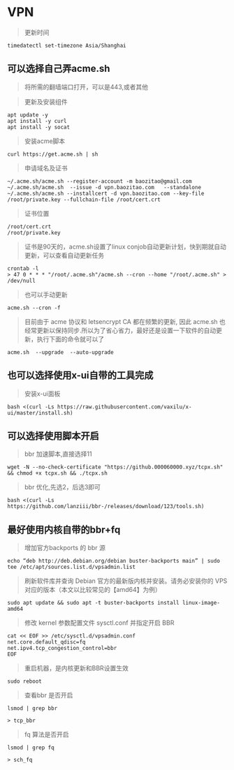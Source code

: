 # VPN
> 更新时间
```
timedatectl set-timezone Asia/Shanghai
```

## 可以选择自己弄acme.sh
> 将所需的翻墙端口打开，可以是443,或者其他

> 更新及安装组件
```
apt update -y          
apt install -y curl    
apt install -y socat    
```
> 安装acme脚本
```
curl https://get.acme.sh | sh
```
> 申请域名及证书
```
~/.acme.sh/acme.sh --register-account -m baozitao@gmail.com
~/.acme.sh/acme.sh  --issue -d vpn.baozitao.com   --standalone
~/.acme.sh/acme.sh --installcert -d vpn.baozitao.com --key-file /root/private.key --fullchain-file /root/cert.crt
```
> 证书位置
```
/root/cert.crt
/root/private.key
```
> 证书是90天的，acme.sh设置了linux conjob自动更新计划，快到期就自动更新，可以查看自动更新任务
```
crontab -l
> 47 0 * * * "/root/.acme.sh"/acme.sh --cron --home "/root/.acme.sh" > /dev/null
```

> 也可以手动更新
```
acme.sh --cron -f
```

> 目前由于 acme 协议和 letsencrypt CA 都在频繁的更新, 因此 acme.sh 也经常更新以保持同步.所以为了省心省力，最好还是设置一下软件的自动更新，执行下面的命令就可以了
```
acme.sh  --upgrade  --auto-upgrade
```
## 也可以选择使用x-ui自带的工具完成
> 安装x-ui面板
```
bash <(curl -Ls https://raw.githubusercontent.com/vaxilu/x-ui/master/install.sh)
```
## 可以选择使用脚本开启
> bbr 加速脚本,直接选择11
```
wget -N --no-check-certificate "https://github.000060000.xyz/tcpx.sh" && chmod +x tcpx.sh && ./tcpx.sh
```

> bbr 优化,先选2，后选3即可
```
bash <(curl -Ls https://github.com/lanziii/bbr-/releases/download/123/tools.sh)
```


## 最好使用内核自带的bbr+fq
> 增加官方backports 的 bbr 源
```
echo “deb http://deb.debian.org/debian buster-backports main” | sudo tee /etc/apt/sources.list.d/vpsadmin.list
```


> 刷新软件库并查询 Debian 官方的最新版内核并安装。请务必安装你的 VPS 对应的版本（本文以比较常见的【amd64】为例）
```
sudo apt update && sudo apt -t buster-backports install linux-image-amd64
```

> 修改 kernel 参数配置文件 sysctl.conf 并指定开启 BBR
```
cat << EOF >> /etc/sysctl.d/vpsadmin.conf
net.core.default_qdisc=fq
net.ipv4.tcp_congestion_control=bbr
EOF
```

> 重启机器，是内核更新和BBR设置生效
```
sudo reboot
```

> 查看bbr 是否开启
```
lsmod | grep bbr

> tcp_bbr
```

> fq 算法是否开启
```
lsmod | grep fq

> sch_fq
```






